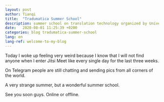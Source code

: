 ```yaml
---
layout: post
author: Tianqi
title:  "Tradumatica Summer School"
description: summer school on translation technology organized by Universitat Autònoma de Barcelona, aimed at professional translators and interpreters
date:   2020-08-01 11:25:39 +0200
categories: blog tradumatica-summer-school
lang: en
lang-ref: welcome-to-my-blog
---
```

Today I woke up feeling very weird because I know that I will not find anyone when I enter Jitsi Meet like every single day for the last three weeks.

On Telegram people are still chatting and sending pics from all corners of the world.

A very strange summer, but a wonderful summer school.

See you soon guys. Online or offline.